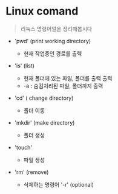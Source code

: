 # Linux comand

>리눅스 명령어덜을 정리해봅시다

- 'pwd' (print working directory)
    - 현재 작업중인 경로를 출력
- 'is' (list)
    - 현재 폴더에 있는 파일, 폴더를 출력
    출력
    - -a : 숨김처리된 파일, 폴더까지 출력
- 'cd' ( change directory)
    - 폴더 이동

- 'mkdir' (make directory)
    - 폴더 생성

- 'touch'
    - 파일 생성
- 'rm' (remove)
    - 삭제하는 명령어
    '-r' (optional)